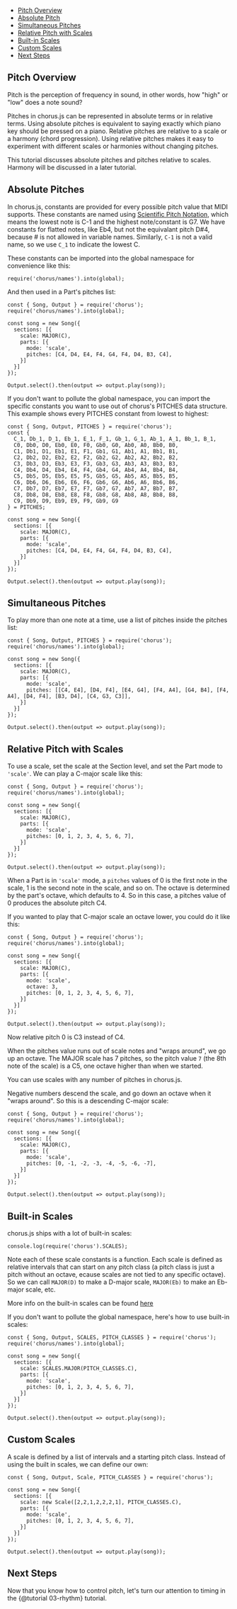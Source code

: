 - [Pitch Overview](#pitch-overview)
- [Absolute Pitch](#absolute-pitch)
- [Simultaneous Pitches](#simultaneous-pitches)
- [Relative Pitch with Scales](#scale-relative-pitch)
- [Built-in Scales](#builtin-scales)
- [Custom Scales](#custom-scales)
- [Next Steps](#next-steps)


<a name="pitch-overview"></a>
## Pitch Overview

Pitch is the perception of frequency in sound, in other words, how "high" or "low" does a note sound? 

Pitches in chorus.js can be represented in absolute terms or in relative terms. 
Using absolute pitches is equivalent to saying exactly which piano key should be pressed on a piano.
Relative pitches are relative to a scale or a harmony (chord progression).
Using relative pitches makes it easy to experiment with different scales or harmonies without changing pitches.

This tutorial discusses absolute pitches and pitches relative to scales. Harmony will be discussed in a later tutorial.


<a name="absolute-pitch"></a>
## Absolute Pitches

In chorus.js, constants are provided for every possible pitch value that MIDI supports. 
These constants are named using [Scientific Pitch Notation](https://en.wikipedia.org/wiki/Scientific_pitch_notation), 
which means the lowest note is C-1 and the highest note/constant is G7.
We have constants for flatted notes, like Eb4, but not the equivalant pitch D#4, because # is not allowed in variable names.
Similarly, `C-1` is not a valid name, so we use `C_1` to indicate the lowest C.

These constants can be imported into the global namespace for convenience like this:
```
require('chorus/names').into(global);
```

And then used in a Part's pitches list:

```
const { Song, Output } = require('chorus');
require('chorus/names').into(global);

const song = new Song({
  sections: [{
    scale: MAJOR(C),
    parts: [{
      mode: 'scale',
      pitches: [C4, D4, E4, F4, G4, F4, D4, B3, C4],
    }]
  }]
});

Output.select().then(output => output.play(song));
```

If you don't want to pollute the global namespace, you can import the specific constants you want to use out of
chorus's PITCHES data structure. This example shows every PITCHES constant from lowest to highest:
```
const { Song, Output, PITCHES } = require('chorus');
const {
  C_1, Db_1, D_1, Eb_1, E_1, F_1, Gb_1, G_1, Ab_1, A_1, Bb_1, B_1,
  C0, Db0, D0, Eb0, E0, F0, Gb0, G0, Ab0, A0, Bb0, B0,
  C1, Db1, D1, Eb1, E1, F1, Gb1, G1, Ab1, A1, Bb1, B1,
  C2, Db2, D2, Eb2, E2, F2, Gb2, G2, Ab2, A2, Bb2, B2,
  C3, Db3, D3, Eb3, E3, F3, Gb3, G3, Ab3, A3, Bb3, B3,
  C4, Db4, D4, Eb4, E4, F4, Gb4, G4, Ab4, A4, Bb4, B4,
  C5, Db5, D5, Eb5, E5, F5, Gb5, G5, Ab5, A5, Bb5, B5,
  C6, Db6, D6, Eb6, E6, F6, Gb6, G6, Ab6, A6, Bb6, B6,
  C7, Db7, D7, Eb7, E7, F7, Gb7, G7, Ab7, A7, Bb7, B7,
  C8, Db8, D8, Eb8, E8, F8, Gb8, G8, Ab8, A8, Bb8, B8,
  C9, Db9, D9, Eb9, E9, F9, Gb9, G9
} = PITCHES;

const song = new Song({
  sections: [{
    scale: MAJOR(C),
    parts: [{
      mode: 'scale',
      pitches: [C4, D4, E4, F4, G4, F4, D4, B3, C4],
    }]
  }]
});

Output.select().then(output => output.play(song));
```


<a name="simultaneous-pitches"></a>
## Simultaneous Pitches

To play more than one note at a time, use a list of pitches inside the pitches list:
```
const { Song, Output, PITCHES } = require('chorus');
require('chorus/names').into(global);

const song = new Song({
  sections: [{
    scale: MAJOR(C),
    parts: [{
      mode: 'scale',
      pitches: [[C4, E4], [D4, F4], [E4, G4], [F4, A4], [G4, B4], [F4, A4], [D4, F4], [B3, D4], [C4, G3, C3]],
    }]
  }]
});

Output.select().then(output => output.play(song));
```


<a name="scale-relative-pitch"></a>
## Relative Pitch with Scales

To use a scale, set the scale at the Section level, and set the Part mode to `'scale'`.
We can play a C-major scale like this: 
```
const { Song, Output } = require('chorus');
require('chorus/names').into(global);

const song = new Song({
  sections: [{
    scale: MAJOR(C),
    parts: [{
      mode: 'scale',
      pitches: [0, 1, 2, 3, 4, 5, 6, 7],
    }]
  }]
});

Output.select().then(output => output.play(song));
```

When a Part is in `'scale'` mode, a `pitches` values of 0 is the first note in the scale, 
1 is the second note in the scale, and so on.
The octave is determined by the part's octave, which defaults to 4. 
So in this case, a pitches value of 0 produces the absolute pitch C4. 

If you wanted to play that C-major scale an octave lower, you could do it like this:
```
const { Song, Output } = require('chorus');
require('chorus/names').into(global);

const song = new Song({
  sections: [{
    scale: MAJOR(C),
    parts: [{
      mode: 'scale',
      octave: 3,
      pitches: [0, 1, 2, 3, 4, 5, 6, 7],
    }]
  }]
});

Output.select().then(output => output.play(song));
```

Now relative pitch 0 is C3 instead of C4.

When the pitches value runs out of scale notes and "wraps around", we go up an octave. 
The MAJOR scale has 7 pitches, so the pitch value `7` (the 8th note of the scale) is a C5, one octave higher than when we started.

You can use scales with any number of pitches in chorus.js.

Negative numbers descend the scale, and go down an octave when it "wraps around". So this is a descending C-major scale:
```
const { Song, Output } = require('chorus');
require('chorus/names').into(global);

const song = new Song({
  sections: [{
    scale: MAJOR(C),
    parts: [{
      mode: 'scale',
      pitches: [0, -1, -2, -3, -4, -5, -6, -7],
    }]
  }]
});

Output.select().then(output => output.play(song));
```

<a name="builtin-scales"></a>
## Built-in Scales

chorus.js ships with a lot of built-in scales:
```
console.log(require('chorus').SCALES);
```
Note each of these scale constants is a function. Each scale is defined as relative intervals that can start on any pitch class (a pitch class is just a pitch without an octave, ecause scales are not tied to any specific octave). So we can call `MAJOR(D)` to make a D-major scale, `MAJOR(Eb)` to make an Eb-major scale, etc.

More info on the built-in scales can be found [here](https://en.wikipedia.org/wiki/List_of_musical_scales_and_modes)

If you don't want to pollute the global namespace, here's how to use built-in scales:

```
const { Song, Output, SCALES, PITCH_CLASSES } = require('chorus');
require('chorus/names').into(global);

const song = new Song({
  sections: [{
    scale: SCALES.MAJOR(PITCH_CLASSES.C),
    parts: [{
      mode: 'scale',
      pitches: [0, 1, 2, 3, 4, 5, 6, 7],
    }]
  }]
});

Output.select().then(output => output.play(song));
```


<a name="custom-scales"></a>
## Custom Scales

A scale is defined by a list of intervals and a starting pitch class. Instead of using the built in scales, we can define our own:

```
const { Song, Output, Scale, PITCH_CLASSES } = require('chorus');

const song = new Song({
  sections: [{
    scale: new Scale([2,2,1,2,2,2,1], PITCH_CLASSES.C),
    parts: [{
      mode: 'scale',
      pitches: [0, 1, 2, 3, 4, 5, 6, 7],
    }]
  }]
});

Output.select().then(output => output.play(song));
```


<a name="next-steps"></a>
## Next Steps

Now that you know how to control pitch, let's turn our attention to timing in the {@tutorial 03-rhythm} tutorial.